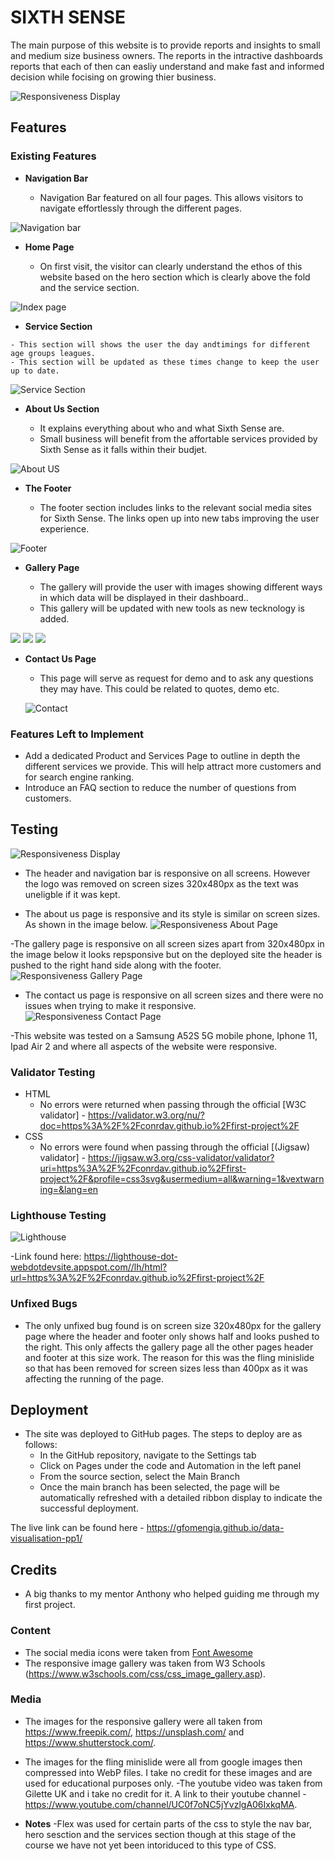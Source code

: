 
# SIXTH SENSE

The main purpose of this website is to provide reports and insights to small and medium size business owners. The reports in the intractive dashboards reports that each of then can easliy understand and make fast and informed decision while focising on growing thier business. 


![Responsiveness Display](/assets/images/responsive.webp)

## Features

### Existing Features

- __Navigation Bar__

  - Navigation Bar featured on all four pages. This allows visitors to navigate effortlessly through the different pages.

![Navigation bar](/assets/images/nav-bar.webp)

- __Home Page__

  - On first visit, the visitor can clearly understand the ethos of this website based on the hero section which is clearly above the fold and the service section. 

![Index page](/assets/images/index-page.webp)

   - __Service Section__

    - This section will shows the user the day andtimings for different age groups leagues.
    - This section will be updated as these times change to keep the user up to date.

  ![Service Section](/assets/images/times.webp)

  - __About Us Section__
   

    - It explains everything about who and what Sixth Sense are. 
    - Small business will benefit from the affortable services provided by Sixth Sense as it falls within their budjet. 
  

  ![About US](/assets/images/about.webp)
  


- __The Footer__

  - The footer section includes links to the relevant social media sites for Sixth Sense. The links open up into new tabs improving the user experience.  

![Footer](/assets/images/footer.webp)

- __Gallery Page__

  - The gallery will provide the user with  images showing different ways in which data will be displayed in their dashboard..
  - This gallery will be updated with new tools as new tecknology is added.

 ![](/assets/images/gallery-1.webp)
 ![](/assets/images/gallery-2.webp)
 ![](/assets/images/gallery-3.webp)

- __Contact Us Page__

  - This page will serve as request for demo and to ask any questions they may have. This could be related to quotes, demo etc. 

  ![Contact](/assets/images/contact.webp)
  

### Features Left to Implement

- Add a dedicated Product and Services Page to outline in depth the different services we provide. This will help attract more customers and for search engine ranking. 
- Introduce an FAQ section to reduce the number of questions from customers. 
  
## Testing

![Responsiveness Display](/assets/images/responsive.webp)

- The header and navigation bar is responsive on all screens. However the logo was removed on screen sizes 320x480px as the text was uneligble if it was kept.

- The about us page is responsive and its style is similar on screen sizes. As shown in the image below.
![Responsiveness About Page](/assets/images/responsive-about.webp)

-The gallery page is responsive on all screen sizes apart from 320x480px in the image below it looks repsponsive but on the deployed site the header is pushed to the right hand side along with the footer.
![Responsiveness Gallery Page](/assets/images/responsive-gallery.webp)

- The contact us page is responsive on all screen sizes and there were no issues when trying to make it responsive.
![Responsiveness Contact Page](/assets/images/responsive-contact.webp)

-This website was tested on a Samsung A52S 5G mobile phone, Iphone 11, Ipad Air 2 and  where all aspects of the website were responsive.

### Validator Testing

- HTML
  - No errors were returned when passing through the official [W3C validator] - <https://validator.w3.org/nu/?doc=https%3A%2F%2Fconrdav.github.io%2Ffirst-project%2F>
- CSS
  - No errors were found when passing through the official [(Jigsaw) validator] - <https://jigsaw.w3.org/css-validator/validator?uri=https%3A%2F%2Fconrdav.github.io%2Ffirst-project%2F&profile=css3svg&usermedium=all&warning=1&vextwarning=&lang=en>

### Lighthouse Testing

![Lighthouse](/assets/images/lighthouse.webp)

-Link found here: <https://lighthouse-dot-webdotdevsite.appspot.com//lh/html?url=https%3A%2F%2Fconrdav.github.io%2Ffirst-project%2F>

### Unfixed Bugs

- The only unfixed bug found is on screen size 320x480px for the gallery page where the header and footer only shows half and looks pushed to the right. This only affects the gallery page all the other pages header and footer at this size work. The reason for this was the fling minislide so that has been removed for screen sizes less than 400px as it was affecting the running of the page.

## Deployment

- The site was deployed to GitHub pages. The steps to deploy are as follows:
  - In the GitHub repository, navigate to the Settings tab
  - Click on Pages under the code and Automation in the left panel
  - From the source section, select the Main Branch
  - Once the main branch has been selected, the page will be automatically refreshed with a detailed ribbon display to indicate the successful deployment.

The live link can be found here - <https://gfomengia.github.io/data-visualisation-pp1/>

## Credits

- A big thanks to my mentor Anthony who helped guiding me through my first project.

### Content

- The social media icons were taken from [Font Awesome](https://fontawesome.com/)
- The responsive image gallery was taken from W3 Schools (<https://www.w3schools.com/css/css_image_gallery.asp>).

### Media

- The images for the responsive gallery were all taken from <https://www.freepik.com/>, <https://unsplash.com/> and <https://www.shutterstock.com/>.
- The images for the fling minislide were all from google images then compressed into WebP files. I take no credit for these images and are used for educational purposes only.
-The youtube video was taken from Gilette UK and i take no credit for it. A link to their youtube channel - <https://www.youtube.com/channel/UC0f7oNC5jYvzlgA06IxkqMA>.

- __Notes__
    -Flex was used for certain parts of the css to style the nav bar, hero sesction and the services section though at this stage of the course we have not yet been intoriduced to this type of CSS.
